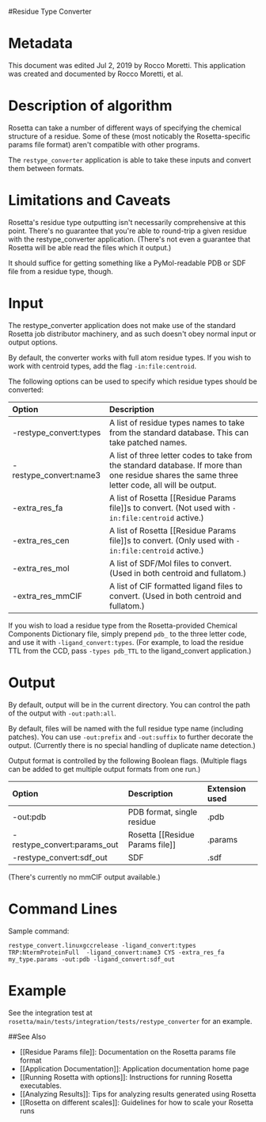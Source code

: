 #Residue Type Converter

Metadata
========

This document was edited Jul 2, 2019 by Rocco Moretti. This application was created and documented by Rocco Moretti, et al.

Description of algorithm
========================

Rosetta can take a number of different ways of specifying the chemical structure of a residue. 
Some of these (most noticably the Rosetta-specific params file format) aren't compatible with other programs.

The `restype_converter` application is able to take these inputs and convert them between formats.

Limitations and Caveats
=======================

Rosetta's residue type outputting isn't necessarily comprehensive at this point. 
There's no guarantee that you're able to round-trip a given residue with the restype_converter application.
(There's not even a guarantee that Rosetta will be able read the files which it output.)

It should suffice for getting something like a PyMol-readable PDB or SDF file from a residue type, though.

Input
=====

The restype_converter application does not make use of the standard Rosetta job distributor machinery, and as such doesn't obey normal input or output options.

By default, the converter works with full atom residue types. If you wish to work with centroid types, add the flag `-in:file:centroid`.

The following options can be used to specify which residue types should be converted:

|**Option**|**Description**|
|:-------|:--------------|
|-restype_convert:types | A list of residue types names to take from the standard database. This can take patched names. |
|-restype_convert:name3 | A list of three letter codes to take from the standard database. If more than one residue shares the same three letter code, all will be output.|
|-extra_res_fa | A list of Rosetta [[Residue Params file]]s to convert. (Not used with `-in:file:centroid` active.) |
|-extra_res_cen | A list of Rosetta [[Residue Params file]]s to convert. (Only used with `-in:file:centroid` active.) |
|-extra_res_mol | A list of SDF/Mol files to convert. (Used in both centroid and fullatom.)|
|-extra_res_mmCIF | A list of CIF formatted ligand files to convert. (Used in both centroid and fullatom.)|

If you wish to load a residue type from the Rosetta-provided Chemical Components Dictionary file, simply prepend `pdb_` to the three letter code, and use it with `-ligand_convert:types`.
(For example, to load the residue TTL from the CCD, pass `-types pdb_TTL` to the ligand_convert application.)

Output
===============

By default, output will be in the current directory. You can control the path of the output with `-out:path:all`.

By default, files will be named with the full residue type name (including patches). You can use `-out:prefix` and `-out:suffix` to further decorate the output.
(Currently there is no special handling of duplicate name detection.)

Output format is controlled by the following Boolean flags. (Multiple flags can be added to get multiple output formats from one run.)

|**Option**|**Description**|**Extension used**|
|:-------|:--------------|:------------------|
|-out:pdb| PDB format, single residue | .pdb |
|-restype_convert:params_out| Rosetta [[Residue Params file]] | .params |
|-restype_convert:sdf_out| SDF | .sdf |

(There's currently no mmCIF output available.)

Command Lines
====================

Sample command:

```
restype_convert.linuxgccrelease -ligand_convert:types TRP:NtermProteinFull  -ligand_convert:name3 CYS -extra_res_fa my_type.params -out:pdb -ligand_convert:sdf_out 
```

Example
=======

See the integration test at `rosetta/main/tests/integration/tests/restype_converter` for an example.


##See Also

* [[Residue Params file]]: Documentation on the Rosetta params file format
* [[Application Documentation]]: Application documentation home page
* [[Running Rosetta with options]]: Instructions for running Rosetta executables.
* [[Analyzing Results]]: Tips for analyzing results generated using Rosetta
* [[Rosetta on different scales]]: Guidelines for how to scale your Rosetta runs
